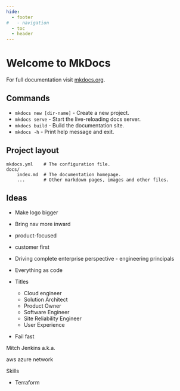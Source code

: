 ```yaml
---
hide:
  - footer
#   - navigation
  - toc
  - header
---
```


# Welcome to MkDocs

For full documentation visit [mkdocs.org](https://www.mkdocs.org).

## Commands

* `mkdocs new [dir-name]` - Create a new project.
* `mkdocs serve` - Start the live-reloading docs server.
* `mkdocs build` - Build the documentation site.
* `mkdocs -h` - Print help message and exit.

## Project layout

    mkdocs.yml    # The configuration file.
    docs/
        index.md  # The documentation homepage.
        ...       # Other markdown pages, images and other files.

## Ideas

* Make logo bigger
* Bring nav more inward

* product-focused
* customer first
* Driving complete enterprise perspective - engineering principals
* Everything as code
* Titles
	* Cloud engineer
	* Solution Architect
	* Product Owner
	* Software Engineer
	* Site Reliability Engineer
	* User Experience
* Fail fast


Mitch Jenkins a.k.a.


aws azure network

Skills
- Terraform
